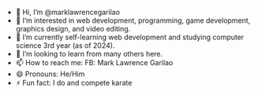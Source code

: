 - 👋 Hi, I’m @marklawrencegarilao
- 👀 I’m interested in web development, programming, game development, graphics design, and video editing.
- 🌱 I’m currently self-learning web development and studying computer science 3rd year (as of 2024).
- 💞️ I’m looking to learn from many others here.
- 📫 How to reach me: FB: Mark Lawrence Garilao
- 😄 Pronouns: He/Him
- ⚡ Fun fact: I do and compete karate

<!---
marklawrencegarilao/marklawrencegarilao is a ✨ special ✨ repository because its `README.md` (this file) appears on your GitHub profile.
You can click the Preview link to take a look at your changes.
--->
